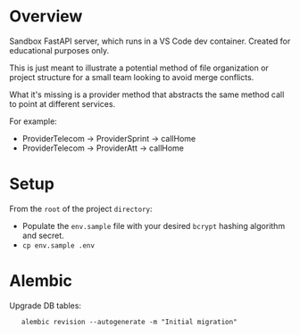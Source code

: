 # Overview

Sandbox FastAPI server, which runs in a VS Code dev container. Created for educational purposes only.

This is just meant to illustrate a potential method of file organization or project structure for a small team looking to avoid merge conflicts.

What it's missing is a provider method that abstracts the same method call to point at different services.

For example:
- ProviderTelecom -> ProviderSprint -> callHome
- ProviderTelecom -> ProviderAtt -> callHome

# Setup

From the `root` of the project `directory`: 
- Populate the `env.sample` file with your desired `bcrypt` hashing algorithm and secret.
- `cp env.sample .env`

# Alembic
Upgrade DB tables:
```
   alembic revision --autogenerate -m "Initial migration"
```